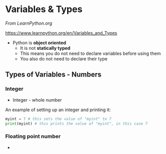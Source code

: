 # Variables & Types

*From LearnPython.org*

https://www.learnpython.org/en/Variables_and_Types

* Python is **object oriented**
  * It is not **statically typed**
  * This means you do not need to declare variables before using them
  * You also do not need to declare their type

## Types of Variables - Numbers

### Integer 

* Integer - whole number

An example of setting up an integer and printing it:

```python
myint = 7 # this sets the value of "myint" to 7
print(myint) # this prints the value of "myint", in this case 7
```

### Floating point number

* 

